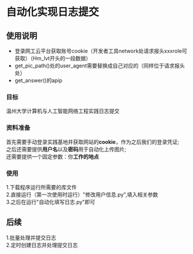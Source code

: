 # 自动化实现日志提交
## 使用说明
- 登录网工云平台获取账号cookie（开发者工具network处请求报头xxxrole可获取）（Hm_lvt开头的一段数据）
- get_pic_path()处的user_agent需要替换成自己对应的（同样位于请求报头处）
- get_answer()的apip

### 目标
温州大学计算机与人工智能网络工程实践日志提交
### 资料准备
首先需要手动登录实践基地并获取网站的**cookie**，作为之后我们的登录凭证;<br>
之后还需要提供**用户名**以及**密码**用于自动化上传图片;<br>
还需要提供一个固定参数：你**工作的地点**
### 使用
1.下载程序运行所需要的库文件<br>
2.直接运行（第一次使用时运行）"修改用户信息.py",填入相关参数<br>
3.之后在运行"自动化填写日志.py"即可<br>
## 后续
1.批量处理并提交日志<br>
2.定时创建日志并处理提交日志<br>

